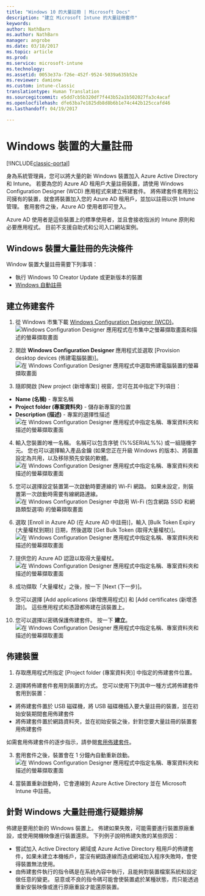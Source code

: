 ```yaml
---
title: "Windows 10 的大量註冊 | Microsoft Docs"
description: "建立 Microsoft Intune 的大量註冊套件"
keywords: 
author: NathBarn
ms.author: NathBarn
manager: angrobe
ms.date: 03/18/2017
ms.topic: article
ms.prod: 
ms.service: microsoft-intune
ms.technology: 
ms.assetid: 0053e37a-f26e-452f-9524-5039a635b52e
ms.reviewer: damionw
ms.custom: intune-classic
translationtype: Human Translation
ms.sourcegitcommit: e5dd7cb5b320df7f443b52a1b502027fa3c4acaf
ms.openlocfilehash: dfe63ba7e1825db8d8b6b1e74c442b125ccafd46
ms.lasthandoff: 04/19/2017

---
```

# <a name="bulk-enrollment-for-windows-devices"></a>Windows 裝置的大量註冊

[!INCLUDE[classic-portal](../includes/classic-portal.md)]

身為系統管理員，您可以將大量的新 Windows 裝置加入 Azure Active Directory 和 Intune。 若要為您的 Azure AD 租用戶大量註冊裝置，請使用 Windows Configuration Designer (WCD) 應用程式來建立佈建套件。 將佈建套件套用到公司擁有的裝置，就會將裝置加入您的 Azure AD 租用戶，並加以註冊以供 Intune 管理。 套用套件之後，Azure AD 使用者即可登入。

Azure AD 使用者是這些裝置上的標準使用者，並且會接收指派的 Intune 原則和必要應用程式。 目前不支援自助式和公司入口網站案例。

## <a name="prerequisites-for-windows-devices-bulk-enrollment"></a>Windows 裝置大量註冊的先決條件

Window 裝置大量註冊需要下列事項：

- 執行 Windows 10 Creator Update 或更新版本的裝置
- [Windows 自動註冊](https://docs.microsoft.com/intune/deploy-use/set-up-windows-device-management-with-microsoft-intune#enable-windows-10-automatic-enrollment)

## <a name="create-a-provisioning-package"></a>建立佈建套件

1. 從 Windows 市集下載 [Windows Configuration Designer (WCD)](https://www.microsoft.com/store/apps/9nblggh4tx22)。
![Windows Configuration Designer 應用程式在市集中之螢幕擷取畫面和描述的螢幕擷取畫面](../media/bulk-enroll-store.png)

2. 開啟 **Windows Configuration Designer** 應用程式並選取 [Provision desktop devices (佈建電腦裝置)]。
![在 Windows Configuration Designer 應用程式中選取佈建電腦裝置的螢幕擷取畫面](../media/bulk-enroll-select.png)

3. 隨即開啟 [New project (新增專案)] 視窗，您可在其中指定下列項目：
  - **Name (名稱)** - 專案名稱
  - **Project folder (專案資料夾)** - 儲存新專案的位置
  - **Description (描述)** - 專案的選擇性描述 ![在 Windows Configuration Designer 應用程式中指定名稱、專案資料夾和描述的螢幕擷取畫面](../media/bulk-enroll-name.png)

4.    輸入您裝置的唯一名稱。 名稱可以包含序號 (%%SERIAL%%) 或一組隨機字元。 您也可以選擇輸入產品金鑰 (如果您正在升級 Windows 的版本)、將裝置設定為共用，以及移除預先安裝的軟體。
![在 Windows Configuration Designer 應用程式中指定名稱、專案資料夾和描述的螢幕擷取畫面](../media/bulk-enroll-device.png)

5.    您可以選擇設定裝置第一次啟動時要連線的 Wi-Fi 網路。  如果未設定，則裝置第一次啟動時需要有線網路連線。
![在 Windows Configuration Designer 中啟用 Wi-Fi (包含網路 SSID 和網路類型選項) 的螢幕擷取畫面](../media/bulk-enroll-network.png)

6.    選取 [Enroll in Azure AD (在 Azure AD 中註冊)]，輸入 [Bulk Token Expiry (大量權杖到期)] 日期，然後選取 [Get Bulk Token (取得大量權杖)]。
![在 Windows Configuration Designer 應用程式中指定名稱、專案資料夾和描述的螢幕擷取畫面](../media/bulk-enroll-account.png)

7. 提供您的 Azure AD 認證以取得大量權杖。
![在 Windows Configuration Designer 應用程式中指定名稱、專案資料夾和描述的螢幕擷取畫面](../media/bulk-enroll-cred.png)

8.    成功擷取「大量權杖」之後，按一下 [Next (下一步)]。

9. 您可以選擇 [Add applications (新增應用程式)] 和 [Add certificates (新增憑證)]。 這些應用程式和憑證都佈建在該裝置上。

10. 您可以選擇以密碼保護佈建套件。  按一下 **建立**。
![在 Windows Configuration Designer 應用程式中指定名稱、專案資料夾和描述的螢幕擷取畫面](../media/bulk-enroll-create.png)

## <a name="provision-devices"></a>佈建裝置

1. 存取應用程式所指定 [Project folder (專案資料夾)] 中指定的佈建套件位置。

2. 選擇將佈建套件套用到裝置的方式。  您可以使用下列其中一種方式將佈建套件套用到裝置：
 - 將佈建套件置於 USB 磁碟機，將 USB 磁碟機插入要大量註冊的裝置，並在初始安裝期間套用佈建套件
 - 將佈建套件置於網路資料夾，並在初始安裝之後，針對您要大量註冊的裝置套用佈建套件

 如需套用佈建套件的逐步指示，請參閱[套用佈建套件](https://technet.microsoft.com/itpro/windows/configure/provisioning-apply-package)。

3. 套用套件之後，裝置會在 1 分鐘內自動重新啟動。
 ![在 Windows Configuration Designer 應用程式中指定名稱、專案資料夾和描述的螢幕擷取畫面](../media/bulk-enroll-add.png)

4. 當裝置重新啟動時，它會連線到 Azure Active Directory 並在 Microsoft Intune 中註冊。

## <a name="troubleshooting-windows-bulk-enrollment"></a>針對 Windows 大量註冊進行疑難排解

佈建是要用於新的 Windows 裝置上。 佈建如果失敗，可能需要進行裝置原廠重設，或使用開機映像進行裝置還原。 下列例子說明佈建失敗的某些原因：

- 嘗試加入 Active Directory 網域或 Azure Active Directory 租用戶的佈建套件，如果未建立本機帳戶，當沒有網路連線而造成網域加入程序失敗時，會使得裝置無法使用。
- 由佈建套件執行的指令碼是在系統內容中執行，且能夠對裝置檔案系統和設定做任意的變更。 惡意或不良的指令碼可能會使裝置處於某種狀態，而只能透過重新安裝映像或進行原廠重設才能還原裝置。

